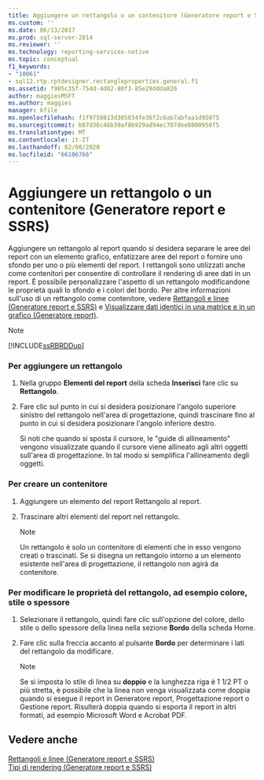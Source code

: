 ```yaml
---
title: Aggiungere un rettangolo o un contenitore (Generatore report e SSRS) | Microsoft Docs
ms.custom: ''
ms.date: 06/13/2017
ms.prod: sql-server-2014
ms.reviewer: ''
ms.technology: reporting-services-native
ms.topic: conceptual
f1_keywords:
- "10061"
- sql12.rtp.rptdesigner.rectangleproperties.general.f1
ms.assetid: f905c35f-754d-4d02-80f3-85e29ddda826
author: maggiesMSFT
ms.author: maggies
manager: kfile
ms.openlocfilehash: f1f9750813d305834fe36f2c6ab7abfaa1d95075
ms.sourcegitcommit: b87d36c46b39af8b929ad94ec707dee8800950f5
ms.translationtype: MT
ms.contentlocale: it-IT
ms.lasthandoff: 02/08/2020
ms.locfileid: "66106766"
---
```

# <a name="add-a-rectangle-or-container-report-builder-and-ssrs"></a>Aggiungere un rettangolo o un contenitore (Generatore report e SSRS)
  Aggiungere un rettangolo al report quando si desidera separare le aree del report con un elemento grafico, enfatizzare aree del report o fornire uno sfondo per uno o più elementi del report. I rettangoli sono utilizzati anche come contenitori per consentire di controllare il rendering di aree dati in un report. È possibile personalizzare l'aspetto di un rettangolo modificandone le proprietà quali lo sfondo e i colori del bordo. Per altre informazioni sull'uso di un rettangolo come contenitore, vedere [Rettangoli e linee &#40;Generatore report e SSRS&#41;](rectangles-and-lines-report-builder-and-ssrs.md) e [Visualizzare dati identici in una matrice e in un grafico &#40;Generatore report&#41;](display-the-same-data-on-a-matrix-and-a-chart-report-builder.md).  
  
> [!NOTE]  
>  [!INCLUDE[ssRBRDDup](../../includes/ssrbrddup-md.md)]  
  
### <a name="to-add-a-rectangle"></a>Per aggiungere un rettangolo  
  
1.  Nella gruppo **Elementi del report** della scheda **Inserisci** fare clic su **Rettangolo**.  
  
2.  Fare clic sul punto in cui si desidera posizionare l'angolo superiore sinistro del rettangolo nell'area di progettazione, quindi trascinare fino al punto in cui si desidera posizionare l'angolo inferiore destro.  
  
     Si noti che quando si sposta il cursore, le "guide di allineamento" vengono visualizzate quando il cursore viene allineato agli altri oggetti sull'area di progettazione. In tal modo si semplifica l'allineamento degli oggetti.  
  
### <a name="to-create-a-container"></a>Per creare un contenitore  
  
1.  Aggiungere un elemento del report Rettangolo al report.  
  
2.  Trascinare altri elementi del report nel rettangolo.  
  
    > [!NOTE]  
    >  Un rettangolo è solo un contenitore di elementi che in esso vengono creati o trascinati. Se si disegna un rettangolo intorno a un elemento esistente nell'area di progettazione, il rettangolo non agirà da contenitore.  
  
### <a name="to-change-rectangle-properties-such-as-color-style-or-weight"></a>Per modificare le proprietà del rettangolo, ad esempio colore, stile o spessore  
  
1.  Selezionare il rettangolo, quindi fare clic sull'opzione del colore, dello stile o dello spessore della linea nella sezione **Bordo** della scheda Home.  
  
2.  Fare clic sulla freccia accanto al pulsante **Bordo** per determinare i lati del rettangolo da modificare.  
  
    > [!NOTE]  
    >  Se si imposta lo stile di linea su **doppio** e la lunghezza riga è 1 1/2 PT o più stretta, è possibile che la linea non venga visualizzata come doppia quando si esegue il report in Generatore report, Progettazione report o Gestione report. Risulterà doppia quando si esporta il report in altri formati, ad esempio Microsoft Word e Acrobat PDF.  
  
## <a name="see-also"></a>Vedere anche  
 [Rettangoli e linee &#40;Generatore report e SSRS&#41;](rectangles-and-lines-report-builder-and-ssrs.md)   
 [Tipi di rendering &#40;Generatore report e SSRS&#41;](rendering-behaviors-report-builder-and-ssrs.md)  
  
  
